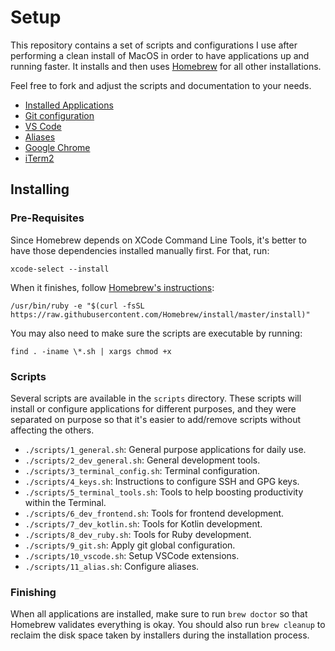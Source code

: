 # Setup

This repository contains a set of scripts and configurations I use after performing a clean install of MacOS in order to have applications up and running faster. It installs and then uses [Homebrew](http://brew.sh/) for all other installations.

Feel free to fork and adjust the scripts and documentation to your needs.

* [Installed Applications](./docs/applications.md)
* [Git configuration](./docs/git.md)
* [VS Code](./docs/vscode.md)
* [Aliases](./docs/aliases.md)
* [Google Chrome](./docs/chrome.md)
* [iTerm2](./docs/iterm2.md)

## Installing

### Pre-Requisites

Since Homebrew depends on XCode Command Line Tools, it's better to have those dependencies installed manually first. For that, run:

```shell
xcode-select --install
```

When it finishes, follow [Homebrew's instructions](http://brew.sh/):

```shell
/usr/bin/ruby -e "$(curl -fsSL https://raw.githubusercontent.com/Homebrew/install/master/install)"
```

You may also need to make sure the scripts are executable by running:

```shell
find . -iname \*.sh | xargs chmod +x
```

### Scripts

Several scripts are available in the `scripts` directory. These scripts will install or configure applications for different purposes, and they were separated on purpose so that it's easier to add/remove scripts without affecting the others.

* `./scripts/1_general.sh`: General purpose applications for daily use.
* `./scripts/2_dev_general.sh`: General development tools.
* `./scripts/3_terminal_config.sh`: Terminal configuration.
* `./scripts/4_keys.sh`: Instructions to configure SSH and GPG keys.
* `./scripts/5_terminal_tools.sh`: Tools to help boosting productivity within the Terminal.
* `./scripts/6_dev_frontend.sh`: Tools for frontend development.
* `./scripts/7_dev_kotlin.sh`: Tools for Kotlin development.
* `./scripts/8_dev_ruby.sh`: Tools for Ruby development.
* `./scripts/9_git.sh`: Apply git global configuration.
* `./scripts/10_vscode.sh`: Setup VSCode extensions.
* `./scripts/11_alias.sh`: Configure aliases.

### Finishing

When all applications are installed, make sure to run `brew doctor` so that Homebrew validates everything is okay. You should also run `brew cleanup` to reclaim the disk space taken by installers during the installation process.
